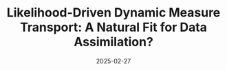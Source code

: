 ---
title: "Likelihood-Driven Dynamic Measure Transport: A Natural Fit for Data Assimilation?"
collection: talks
type: "Workshop Presentation"
permalink: /talks/2025-02-27-talk_oberwolfach
venue: "Workshop on Data Assimilation, Oberwolfach Research Institute for Mathematics"
date: 2025-02-27
location: "Oberwolfach, Germany"
---